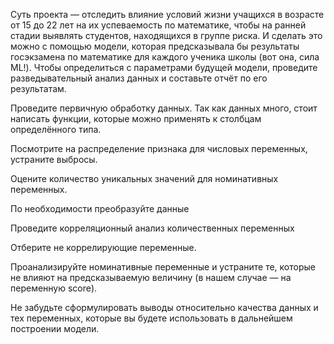Суть проекта — отследить влияние условий жизни учащихся в возрасте от 15 до 22 лет на их успеваемость по математике, чтобы на ранней стадии выявлять студентов, находящихся в группе риска. И сделать это можно с помощью модели, которая предсказывала бы результаты госэкзамена по математике для каждого ученика школы (вот она, сила ML!). Чтобы определиться с параметрами будущей модели, проведите разведывательный анализ данных и составьте отчёт по его результатам. 

Проведите первичную обработку данных. Так как данных много, стоит написать функции, которые можно применять к столбцам определённого типа.

Посмотрите на распределение признака для числовых переменных, устраните выбросы.

Оцените количество уникальных значений для номинативных переменных.

По необходимости преобразуйте данные

Проведите корреляционный анализ количественных переменных

Отберите не коррелирующие переменные.

Проанализируйте номинативные переменные и устраните те, которые не влияют на предсказываемую величину (в нашем случае — на переменную score).

Не забудьте сформулировать выводы относительно качества данных и тех переменных, которые вы будете использовать в дальнейшем построении модели.
